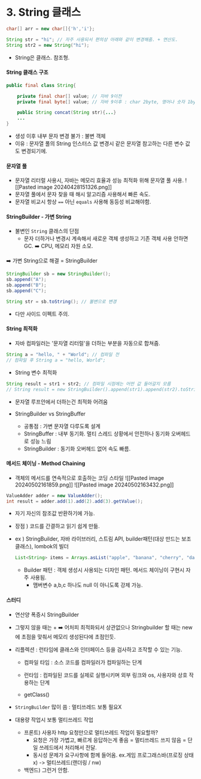 # 3. String 클래스
```java
char[] arr = new char[]{'h','i'};

String str = "hi"; // 자주 사용되서 편의상 아래와 같이 변경해줌. + 연산도.
String str2 = new String("hi");
```

* String은 클래스. 참조형.

#### String 클래스 구조
```java
public final class String{

	private final char[] value; // 자바 9이전
	private final byte[] value; // 자바 9이후 : char 2byte, 영어나 숫자 1byte 효율적으로.

	public String concat(String str){...}
	...
}
```
*  생성 이후 내부 문자 변경 불가 : 불변 객체
* 이유 : 문자열 풀의 String 인스터스 값 변경시 같은 문자열 참고하는 다른 변수 값도 변경되기에.

#### 문자열 풀
* 문자열 리터럴 사용시, 자바는 메모리 효율과 성능 최적화 위해 문자열 풀 사용.
![[Pasted image 20240428151326.png]]
* 문자열 풀에서 문자 찾을 때 해시 알고리즘 사용해서 빠른 속도.
* 문자열 비교시 항상 `==` 아닌 `equals` 사용해 동등성 비교해야함.

#### StringBuilder - 가변 String
* 불변인 `String` 클래스의 단점
	* 문자 더하거나 변경시 계속해서 새로운 객체 생성하고 기존 객체 사용 안하면 GC.  ➡️  CPU, 메모리 자원 소모.

➡️ 가변 String으로 해결 = StringBuilder
```java
StringBuilder sb = new StringBuilder();
sb.append("A");
sb.append("B");
sb.append("C");

String str = sb.toString(); // 불변으로 변경
```
* 다만 사이드 이펙트 주의.

#### String 최적화
* 자바 컴파일러는 '문자열 리터럴'을 더하는 부분을 자동으로 합쳐줌.
```java
String a = "hello, " + "World"; // 컴파일 전 
// 컴파일 후 String a = "hello, World";
```
* String 변수 최적화
```java
String result = str1 + str2; // 컴파일 시점에는 어떤 값 들어갈지 모름
// String result = new StringBuilder().append(str1).append(str2).toString(); 
```
* 문자열 루프안에서 더하는건 최적화 어려움

* StringBuilder  vs  StringBuffer
	* 공통점 : 가변 문자열 다루도록 설계
	* StringBuffer : 내부 동기화. 멀티 스레드 상황에서 안전하나 동기화 오버헤드로 성능 느림
	* StringBuilder : 동기화 오버헤드 없어 속도 빠름.

#### 메서드 체이닝 - Method Chaining
* 객체의 메서드를 연속적으로 호출하는 코딩 스타일
![[Pasted image 20240502161859.png]]
![[Pasted image 20240502163432.png]]
```java
ValueAdder adder = new ValueAdder();
int result = adder.add(1).add(2).add(3).getValue();
```
* 자기 자신의 참조값 반환하기에 가능.
* 장점 ) 코드를 간결하고 읽기 쉽게 만듦.
* ex ) StringBuilder, 자바 라이브러리, 스트림 API, builder패턴(대상 만드는 보조 클래스), lombok의 빌더

	```java
	List<String> items = Arrays.asList("apple", "banana", "cherry", "date");         List<String> result = items.stream()                                                                        .filter(s -> s.startsWith("b"))                                                  .map(String::toUpperCase)   
	```
	* Builder 패턴 : 객체 생성시 사용되는 디자인 패턴. 메서드 체이닝이 구현시 자주 사용됨.
		* 맴버변수 a,b,c 하나도 null 이 아니도록 강제 가능.



#### 스터디
* 연산양 폭증시 StringBuilder
* 그렇지 않을 때는 +
	➡️ 어처피 최적화되서 상관없으나 Stringbuilder 할 때는 new 에 초점을 맞춰서 메모리 생성된다에 초점인듯.

* 리플렉션 : 런타임에 클래스와 인터페이스 등을 검사하고 조작할 수 있는 기능.
	* 컴파일 타임 : 소스 코드를 컴파일러가 컴파일하는 단계
	* 런타임 : 컴파일된 코드를 실제로 실행시키며 외부 링크와 os, 사용자와 상호 작용하는 단계

	* getClass()

* `StringBuilder` 많이 씀 : 멀티쓰레드 보통 필요X
* 대용량 작업시 보통 멀티쓰레드 작업
	* 프론트) 사용자 http 요청만으로 멀티쓰레드 작업이 필요할까?
		* 요청은 가장 가볍고, 빠르게 응답하는게 좋음 = 멀티쓰레드 쓰지 않음 = 단일 쓰레드에서 처리해서 전달.
		* 동시성 문제가 요구사항에 함께 들어옴. ex.게임 프로그래스바(프로징 상태x) -> 멀티쓰레드(랜더링 / nw)
	* 백엔드) 그런거 안함.
